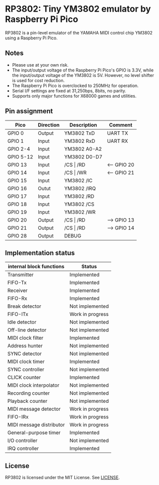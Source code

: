 # RP3802: Tiny YM3802 emulator by Raspberry Pi Pico

RP3802 is a pin-level emulator of the YAMAHA MIDI control chip YM3802 using a Raspberry Pi Pico.

## Notes

* Please use at your own risk.
* The input/output voltage of the Raspberry Pi Pico's GPIO is 3.3V, while the input/output voltage of the YM3802 is 5V. However, no level shifter is used for cost reduction.
* The Raspberry Pi Pico is overclocked to 250MHz for operation.
* Serial I/F settings are fixed at 31,250bps, 8bits, no parity.
* Supports only major functions for X68000 games and utilities.

## Pin assignment

| Pico          | Direction | Description       | Comment       |
| ------------- | --------- | ----------------- | ------------- |
| GPIO 0        | Output    | YM3802 TxD        | UART TX       |
| GPIO 1        | Input     | YM3802 RxD        | UART RX       |
| GPIO 2-4      | Input     | YM3802 A0-A2      |               |
| GPIO 5-12     | Input     | YM3802 D0-D7      |               |
| GPIO 13       | Input     | /CS \| /RD        | <-- GPIO 20   |
| GPIO 14       | Input     | /CS \| /WR        | <-- GPIO 21   |
| GPIO 15       | Input     | YM3802 /IC        |               |
| GPIO 16       | Outut     | YM3802 /IRQ       |               |
| GPIO 17       | Input     | YM3802 /RD        |               |
| GPIO 18       | Input     | YM3802 /CS        |               |
| GPIO 19       | Input     | YM3802 /WR        |               |
| GPIO 20       | Output    | /CS \| /RD        | --> GPIO 13   |
| GPIO 21       | Output    | /CS \| /RD        | --> GPIO 14   |
| GPIO 28       | Output    | DEBUG             |               |

## Implementation status

| internal block functions  | Status                |
| ------------------------  | --------------------- |
| Transmitter               | Implemented           |
| FIFO-Tx                   | Implemented           |
| Receiver                  | Implemented           |
| FIFO-Rx                   | Implemented           |
| Break detector            | Not implemented       |
| FIFO-ITx                  | Work in progress      |
| Idle detector             | Not implemented       |
| Off-line detector         | Not implemented       |
| MIDI clock filter         | Implemented           |
| Address hunter            | Not implemented       |
| SYNC detector             | Not implemented       |
| MIDI clock timer          | Implemented           |
| SYNC controller           | Not implemented       |
| CLICK counter             | Implemented           |
| MIDI clock interpolator   | Not implemented       |
| Recording counter         | Not implemented       |
| Playback counter          | Not implemented       |
| MIDI message detector     | Work in progress      |
| FIFO-IRx                  | Work in progress      |
| MIDI message distributor  | Work in progress      |
| General-purpose timer     | Implemented           |
| I/O controller            | Not implemented       |
| IRQ controller            | Implemented           |

## License

RP3802 is licensed under the MIT License. See [LICENSE](LICENSE).
